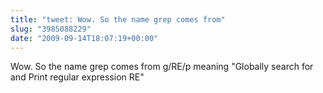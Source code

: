 ```yaml
---
title: "tweet: Wow. So the name grep comes from"
slug: "3985088229"
date: "2009-09-14T18:07:19+00:00"
---
```

Wow. So the name grep comes from g/RE/p meaning "Globally search for and Print regular expression RE"